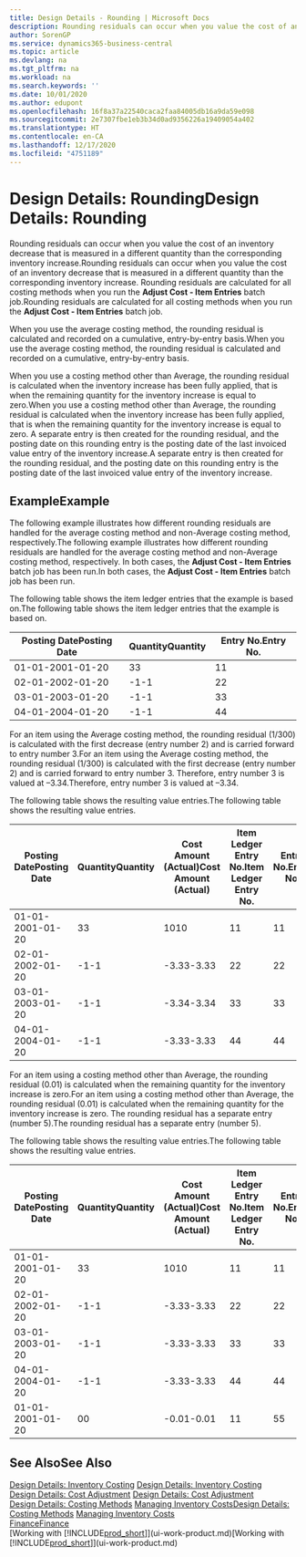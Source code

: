 ```yaml
---
title: Design Details - Rounding | Microsoft Docs
description: Rounding residuals can occur when you value the cost of an inventory decrease that is measured in a different quantity than the corresponding inventory increase. Rounding residuals are calculated for all costing methods when you run the **Adjust Cost - Item Entries** batch job.
author: SorenGP
ms.service: dynamics365-business-central
ms.topic: article
ms.devlang: na
ms.tgt_pltfrm: na
ms.workload: na
ms.search.keywords: ''
ms.date: 10/01/2020
ms.author: edupont
ms.openlocfilehash: 16f8a37a22540caca2faa84005db16a9da59e098
ms.sourcegitcommit: 2e7307fbe1eb3b34d0ad9356226a19409054a402
ms.translationtype: HT
ms.contentlocale: en-CA
ms.lasthandoff: 12/17/2020
ms.locfileid: "4751189"
---
```

# <a name="design-details-rounding"></a><span data-ttu-id="9d4f6-104">Design Details: Rounding</span><span class="sxs-lookup"><span data-stu-id="9d4f6-104">Design Details: Rounding</span></span>
<span data-ttu-id="9d4f6-105">Rounding residuals can occur when you value the cost of an inventory decrease that is measured in a different quantity than the corresponding inventory increase.</span><span class="sxs-lookup"><span data-stu-id="9d4f6-105">Rounding residuals can occur when you value the cost of an inventory decrease that is measured in a different quantity than the corresponding inventory increase.</span></span> <span data-ttu-id="9d4f6-106">Rounding residuals are calculated for all costing methods when you run the **Adjust Cost - Item Entries** batch job.</span><span class="sxs-lookup"><span data-stu-id="9d4f6-106">Rounding residuals are calculated for all costing methods when you run the **Adjust Cost - Item Entries** batch job.</span></span>  

 <span data-ttu-id="9d4f6-107">When you use the average costing method, the rounding residual is calculated and recorded on a cumulative, entry-by-entry basis.</span><span class="sxs-lookup"><span data-stu-id="9d4f6-107">When you use the average costing method, the rounding residual is calculated and recorded on a cumulative, entry-by-entry basis.</span></span>  

 <span data-ttu-id="9d4f6-108">When you use a costing method other than Average, the rounding residual is calculated when the inventory increase has been fully applied, that is when the remaining quantity for the inventory increase is equal to zero.</span><span class="sxs-lookup"><span data-stu-id="9d4f6-108">When you use a costing method other than Average, the rounding residual is calculated when the inventory increase has been fully applied, that is when the remaining quantity for the inventory increase is equal to zero.</span></span> <span data-ttu-id="9d4f6-109">A separate entry is then created for the rounding residual, and the posting date on this rounding entry is the posting date of the last invoiced value entry of the inventory increase.</span><span class="sxs-lookup"><span data-stu-id="9d4f6-109">A separate entry is then created for the rounding residual, and the posting date on this rounding entry is the posting date of the last invoiced value entry of the inventory increase.</span></span>  

## <a name="example"></a><span data-ttu-id="9d4f6-110">Example</span><span class="sxs-lookup"><span data-stu-id="9d4f6-110">Example</span></span>  
 <span data-ttu-id="9d4f6-111">The following example illustrates how different rounding residuals are handled for the average costing method and non-Average costing method, respectively.</span><span class="sxs-lookup"><span data-stu-id="9d4f6-111">The following example illustrates how different rounding residuals are handled for the average costing method and non-Average costing method, respectively.</span></span> <span data-ttu-id="9d4f6-112">In both cases, the **Adjust Cost - Item Entries** batch job has been run.</span><span class="sxs-lookup"><span data-stu-id="9d4f6-112">In both cases, the **Adjust Cost - Item Entries** batch job has been run.</span></span>  

 <span data-ttu-id="9d4f6-113">The following table shows the item ledger entries that the example is based on.</span><span class="sxs-lookup"><span data-stu-id="9d4f6-113">The following table shows the item ledger entries that the example is based on.</span></span>  

|<span data-ttu-id="9d4f6-114">Posting Date</span><span class="sxs-lookup"><span data-stu-id="9d4f6-114">Posting Date</span></span>|<span data-ttu-id="9d4f6-115">Quantity</span><span class="sxs-lookup"><span data-stu-id="9d4f6-115">Quantity</span></span>|<span data-ttu-id="9d4f6-116">Entry No.</span><span class="sxs-lookup"><span data-stu-id="9d4f6-116">Entry No.</span></span>|  
|------------------|--------------|---------------|  
|<span data-ttu-id="9d4f6-117">01-01-20</span><span class="sxs-lookup"><span data-stu-id="9d4f6-117">01-01-20</span></span>|<span data-ttu-id="9d4f6-118">3</span><span class="sxs-lookup"><span data-stu-id="9d4f6-118">3</span></span>|<span data-ttu-id="9d4f6-119">1</span><span class="sxs-lookup"><span data-stu-id="9d4f6-119">1</span></span>|  
|<span data-ttu-id="9d4f6-120">02-01-20</span><span class="sxs-lookup"><span data-stu-id="9d4f6-120">02-01-20</span></span>|<span data-ttu-id="9d4f6-121">-1</span><span class="sxs-lookup"><span data-stu-id="9d4f6-121">-1</span></span>|<span data-ttu-id="9d4f6-122">2</span><span class="sxs-lookup"><span data-stu-id="9d4f6-122">2</span></span>|  
|<span data-ttu-id="9d4f6-123">03-01-20</span><span class="sxs-lookup"><span data-stu-id="9d4f6-123">03-01-20</span></span>|<span data-ttu-id="9d4f6-124">-1</span><span class="sxs-lookup"><span data-stu-id="9d4f6-124">-1</span></span>|<span data-ttu-id="9d4f6-125">3</span><span class="sxs-lookup"><span data-stu-id="9d4f6-125">3</span></span>|  
|<span data-ttu-id="9d4f6-126">04-01-20</span><span class="sxs-lookup"><span data-stu-id="9d4f6-126">04-01-20</span></span>|<span data-ttu-id="9d4f6-127">-1</span><span class="sxs-lookup"><span data-stu-id="9d4f6-127">-1</span></span>|<span data-ttu-id="9d4f6-128">4</span><span class="sxs-lookup"><span data-stu-id="9d4f6-128">4</span></span>|  

 <span data-ttu-id="9d4f6-129">For an item using the Average costing method, the rounding residual (1/300) is calculated with the first decrease (entry number 2) and is carried forward to entry number 3.</span><span class="sxs-lookup"><span data-stu-id="9d4f6-129">For an item using the Average costing method, the rounding residual (1/300) is calculated with the first decrease (entry number 2) and is carried forward to entry number 3.</span></span> <span data-ttu-id="9d4f6-130">Therefore, entry number 3 is valued at –3.34.</span><span class="sxs-lookup"><span data-stu-id="9d4f6-130">Therefore, entry number 3 is valued at –3.34.</span></span>  

 <span data-ttu-id="9d4f6-131">The following table shows the resulting value entries.</span><span class="sxs-lookup"><span data-stu-id="9d4f6-131">The following table shows the resulting value entries.</span></span>  

|<span data-ttu-id="9d4f6-132">Posting Date</span><span class="sxs-lookup"><span data-stu-id="9d4f6-132">Posting Date</span></span>|<span data-ttu-id="9d4f6-133">Quantity</span><span class="sxs-lookup"><span data-stu-id="9d4f6-133">Quantity</span></span>|<span data-ttu-id="9d4f6-134">Cost Amount (Actual)</span><span class="sxs-lookup"><span data-stu-id="9d4f6-134">Cost Amount (Actual)</span></span>|<span data-ttu-id="9d4f6-135">Item Ledger Entry No.</span><span class="sxs-lookup"><span data-stu-id="9d4f6-135">Item Ledger Entry No.</span></span>|<span data-ttu-id="9d4f6-136">Entry No.</span><span class="sxs-lookup"><span data-stu-id="9d4f6-136">Entry No.</span></span>|  
|------------------|--------------|----------------------------|---------------------------|---------------|  
|<span data-ttu-id="9d4f6-137">01-01-20</span><span class="sxs-lookup"><span data-stu-id="9d4f6-137">01-01-20</span></span>|<span data-ttu-id="9d4f6-138">3</span><span class="sxs-lookup"><span data-stu-id="9d4f6-138">3</span></span>|<span data-ttu-id="9d4f6-139">10</span><span class="sxs-lookup"><span data-stu-id="9d4f6-139">10</span></span>|<span data-ttu-id="9d4f6-140">1</span><span class="sxs-lookup"><span data-stu-id="9d4f6-140">1</span></span>|<span data-ttu-id="9d4f6-141">1</span><span class="sxs-lookup"><span data-stu-id="9d4f6-141">1</span></span>|  
|<span data-ttu-id="9d4f6-142">02-01-20</span><span class="sxs-lookup"><span data-stu-id="9d4f6-142">02-01-20</span></span>|<span data-ttu-id="9d4f6-143">-1</span><span class="sxs-lookup"><span data-stu-id="9d4f6-143">-1</span></span>|<span data-ttu-id="9d4f6-144">-3.33</span><span class="sxs-lookup"><span data-stu-id="9d4f6-144">-3.33</span></span>|<span data-ttu-id="9d4f6-145">2</span><span class="sxs-lookup"><span data-stu-id="9d4f6-145">2</span></span>|<span data-ttu-id="9d4f6-146">2</span><span class="sxs-lookup"><span data-stu-id="9d4f6-146">2</span></span>|  
|<span data-ttu-id="9d4f6-147">03-01-20</span><span class="sxs-lookup"><span data-stu-id="9d4f6-147">03-01-20</span></span>|<span data-ttu-id="9d4f6-148">-1</span><span class="sxs-lookup"><span data-stu-id="9d4f6-148">-1</span></span>|<span data-ttu-id="9d4f6-149">-3.34</span><span class="sxs-lookup"><span data-stu-id="9d4f6-149">-3.34</span></span>|<span data-ttu-id="9d4f6-150">3</span><span class="sxs-lookup"><span data-stu-id="9d4f6-150">3</span></span>|<span data-ttu-id="9d4f6-151">3</span><span class="sxs-lookup"><span data-stu-id="9d4f6-151">3</span></span>|  
|<span data-ttu-id="9d4f6-152">04-01-20</span><span class="sxs-lookup"><span data-stu-id="9d4f6-152">04-01-20</span></span>|<span data-ttu-id="9d4f6-153">-1</span><span class="sxs-lookup"><span data-stu-id="9d4f6-153">-1</span></span>|<span data-ttu-id="9d4f6-154">-3.33</span><span class="sxs-lookup"><span data-stu-id="9d4f6-154">-3.33</span></span>|<span data-ttu-id="9d4f6-155">4</span><span class="sxs-lookup"><span data-stu-id="9d4f6-155">4</span></span>|<span data-ttu-id="9d4f6-156">4</span><span class="sxs-lookup"><span data-stu-id="9d4f6-156">4</span></span>|  

 <span data-ttu-id="9d4f6-157">For an item using a costing method other than Average, the rounding residual (0.01) is calculated when the remaining quantity for the inventory increase is zero.</span><span class="sxs-lookup"><span data-stu-id="9d4f6-157">For an item using a costing method other than Average, the rounding residual (0.01) is calculated when the remaining quantity for the inventory increase is zero.</span></span> <span data-ttu-id="9d4f6-158">The rounding residual has a separate entry (number 5).</span><span class="sxs-lookup"><span data-stu-id="9d4f6-158">The rounding residual has a separate entry (number 5).</span></span>  

 <span data-ttu-id="9d4f6-159">The following table shows the resulting value entries.</span><span class="sxs-lookup"><span data-stu-id="9d4f6-159">The following table shows the resulting value entries.</span></span>  

|<span data-ttu-id="9d4f6-160">Posting Date</span><span class="sxs-lookup"><span data-stu-id="9d4f6-160">Posting Date</span></span>|<span data-ttu-id="9d4f6-161">Quantity</span><span class="sxs-lookup"><span data-stu-id="9d4f6-161">Quantity</span></span>|<span data-ttu-id="9d4f6-162">Cost Amount (Actual)</span><span class="sxs-lookup"><span data-stu-id="9d4f6-162">Cost Amount (Actual)</span></span>|<span data-ttu-id="9d4f6-163">Item Ledger Entry No.</span><span class="sxs-lookup"><span data-stu-id="9d4f6-163">Item Ledger Entry No.</span></span>|<span data-ttu-id="9d4f6-164">Entry No.</span><span class="sxs-lookup"><span data-stu-id="9d4f6-164">Entry No.</span></span>|  
|------------------|--------------|----------------------------|---------------------------|---------------|  
|<span data-ttu-id="9d4f6-165">01-01-20</span><span class="sxs-lookup"><span data-stu-id="9d4f6-165">01-01-20</span></span>|<span data-ttu-id="9d4f6-166">3</span><span class="sxs-lookup"><span data-stu-id="9d4f6-166">3</span></span>|<span data-ttu-id="9d4f6-167">10</span><span class="sxs-lookup"><span data-stu-id="9d4f6-167">10</span></span>|<span data-ttu-id="9d4f6-168">1</span><span class="sxs-lookup"><span data-stu-id="9d4f6-168">1</span></span>|<span data-ttu-id="9d4f6-169">1</span><span class="sxs-lookup"><span data-stu-id="9d4f6-169">1</span></span>|  
|<span data-ttu-id="9d4f6-170">02-01-20</span><span class="sxs-lookup"><span data-stu-id="9d4f6-170">02-01-20</span></span>|<span data-ttu-id="9d4f6-171">-1</span><span class="sxs-lookup"><span data-stu-id="9d4f6-171">-1</span></span>|<span data-ttu-id="9d4f6-172">-3.33</span><span class="sxs-lookup"><span data-stu-id="9d4f6-172">-3.33</span></span>|<span data-ttu-id="9d4f6-173">2</span><span class="sxs-lookup"><span data-stu-id="9d4f6-173">2</span></span>|<span data-ttu-id="9d4f6-174">2</span><span class="sxs-lookup"><span data-stu-id="9d4f6-174">2</span></span>|  
|<span data-ttu-id="9d4f6-175">03-01-20</span><span class="sxs-lookup"><span data-stu-id="9d4f6-175">03-01-20</span></span>|<span data-ttu-id="9d4f6-176">-1</span><span class="sxs-lookup"><span data-stu-id="9d4f6-176">-1</span></span>|<span data-ttu-id="9d4f6-177">-3.33</span><span class="sxs-lookup"><span data-stu-id="9d4f6-177">-3.33</span></span>|<span data-ttu-id="9d4f6-178">3</span><span class="sxs-lookup"><span data-stu-id="9d4f6-178">3</span></span>|<span data-ttu-id="9d4f6-179">3</span><span class="sxs-lookup"><span data-stu-id="9d4f6-179">3</span></span>|  
|<span data-ttu-id="9d4f6-180">04-01-20</span><span class="sxs-lookup"><span data-stu-id="9d4f6-180">04-01-20</span></span>|<span data-ttu-id="9d4f6-181">-1</span><span class="sxs-lookup"><span data-stu-id="9d4f6-181">-1</span></span>|<span data-ttu-id="9d4f6-182">-3.33</span><span class="sxs-lookup"><span data-stu-id="9d4f6-182">-3.33</span></span>|<span data-ttu-id="9d4f6-183">4</span><span class="sxs-lookup"><span data-stu-id="9d4f6-183">4</span></span>|<span data-ttu-id="9d4f6-184">4</span><span class="sxs-lookup"><span data-stu-id="9d4f6-184">4</span></span>|  
|<span data-ttu-id="9d4f6-185">01-01-20</span><span class="sxs-lookup"><span data-stu-id="9d4f6-185">01-01-20</span></span>|<span data-ttu-id="9d4f6-186">0</span><span class="sxs-lookup"><span data-stu-id="9d4f6-186">0</span></span>|<span data-ttu-id="9d4f6-187">-0.01</span><span class="sxs-lookup"><span data-stu-id="9d4f6-187">-0.01</span></span>|<span data-ttu-id="9d4f6-188">1</span><span class="sxs-lookup"><span data-stu-id="9d4f6-188">1</span></span>|<span data-ttu-id="9d4f6-189">5</span><span class="sxs-lookup"><span data-stu-id="9d4f6-189">5</span></span>|  

## <a name="see-also"></a><span data-ttu-id="9d4f6-190">See Also</span><span class="sxs-lookup"><span data-stu-id="9d4f6-190">See Also</span></span>  
 <span data-ttu-id="9d4f6-191">[Design Details: Inventory Costing](design-details-inventory-costing.md) </span><span class="sxs-lookup"><span data-stu-id="9d4f6-191">[Design Details: Inventory Costing](design-details-inventory-costing.md) </span></span>  
 <span data-ttu-id="9d4f6-192">[Design Details: Cost Adjustment](design-details-cost-adjustment.md) </span><span class="sxs-lookup"><span data-stu-id="9d4f6-192">[Design Details: Cost Adjustment](design-details-cost-adjustment.md) </span></span>  
 <span data-ttu-id="9d4f6-193">[Design Details: Costing Methods](design-details-costing-methods.md) [Managing Inventory Costs](finance-manage-inventory-costs.md)</span><span class="sxs-lookup"><span data-stu-id="9d4f6-193">[Design Details: Costing Methods](design-details-costing-methods.md) [Managing Inventory Costs](finance-manage-inventory-costs.md)</span></span>  
 [<span data-ttu-id="9d4f6-194">Finance</span><span class="sxs-lookup"><span data-stu-id="9d4f6-194">Finance</span></span>](finance.md)  
 <span data-ttu-id="9d4f6-195">[Working with [!INCLUDE[prod_short](includes/prod_short.md)]](ui-work-product.md)</span><span class="sxs-lookup"><span data-stu-id="9d4f6-195">[Working with [!INCLUDE[prod_short](includes/prod_short.md)]](ui-work-product.md)</span></span>
